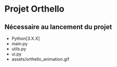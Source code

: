 # Projet Orthello

## Nécessaire au lancement du projet 

- Python[3.X.X]
- main.py
- utils.py
- ui.py
- assets/orthello_animation.gif